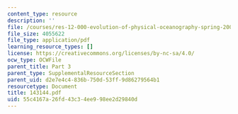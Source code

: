 ```yaml
---
content_type: resource
description: ''
file: /courses/res-12-000-evolution-of-physical-oceanography-spring-2007/55c4167a26fd43c34ee998ee2d29840d_143144.pdf
file_size: 4055622
file_type: application/pdf
learning_resource_types: []
license: https://creativecommons.org/licenses/by-nc-sa/4.0/
ocw_type: OCWFile
parent_title: Part 3
parent_type: SupplementalResourceSection
parent_uid: d2e7e4c4-836b-750d-53ff-9d86279564b1
resourcetype: Document
title: 143144.pdf
uid: 55c4167a-26fd-43c3-4ee9-98ee2d29840d
---
```

